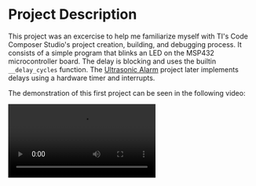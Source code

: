 # Project Description
This project was an excercise to help me familiarize myself with TI's Code Composer Studio's project creation, building, and debugging process. It consists of a simple program that blinks an LED on the MSP432 microcontroller board. The delay is blocking and uses the builtin `__delay_cycles` function. The [Ultrasonic Alarm](../UltraSonicAlarm/README.md) project later implements delays using a hardware timer and interrupts.

The demonstration of this first project can be seen in the following video:

![Blinky Project Demo](./lab1.mp4)
